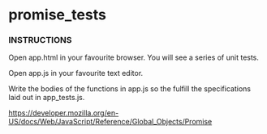 # promise_tests

### INSTRUCTIONS

Open app.html in your favourite browser. You will see a series of unit tests.

Open app.js in your favourite text editor.

Write the bodies of the functions in app.js so the fulfill the specifications
laid out in app_tests.js.

https://developer.mozilla.org/en-US/docs/Web/JavaScript/Reference/Global_Objects/Promise
